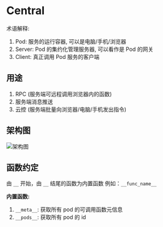 # Central

术语解释:

1. Pod: 服务的运行容器, 可以是电脑/手机/浏览器
2. Server: Pod 的集约化管理服务器, 可以看作是 Pod 的网关
3. Client: 真正调用 Pod 服务的客户端

## 用途

1. RPC (服务端可远程调用浏览器内的函数)
2. 服务端消息推送
3. 云控 (服务端批量向浏览器/电脑/手机发出指令)

## 架构图

![架构图](https://github.com/SOVLOOKUP/central/assets/53158137/4b9ff7a8-83f4-4a90-9f6c-67946738197a)

## 函数约定

由 `__` 开始，由 `__` 结尾的函数为内置函数 例如：`__func_name__`

**内置函数:**

1. `__meta__`: 获取所有 pod 的可调用函数元信息
2. `__pods__`: 获取所有 pod 的 id
